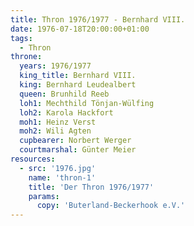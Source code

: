 ```yaml
---
title: Thron 1976/1977 - Bernhard VIII.
date: 1976-07-18T20:00:00+01:00
tags:
  - Thron
throne:
  years: 1976/1977
  king_title: Bernhard VIII.
  king: Bernhard Leudealbert
  queen: Brunhild Reeb
  loh1: Mechthild Tönjan-Wülfing
  loh2: Karola Hackfort
  moh1: Heinz Verst
  moh2: Wili Agten
  cupbearer: Norbert Werger
  courtmarshal: Günter Meier
resources:
  - src: '1976.jpg'
    name: 'thron-1'
    title: 'Der Thron 1976/1977'
    params:
      copy: 'Buterland-Beckerhook e.V.'
---
```

